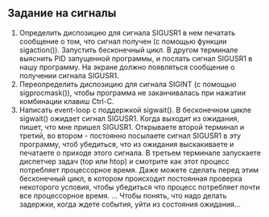 ## Задание на сигналы

1) Определить диспозицию для сигнала SIGUSR1 в нем печатать сообщение о том, что сигнал получен (с помощью функции sigaction()). Запустить бесконечный цикл. В другом терминале выяснить PID запущенной программы, и послать сигнал SIGUSR1 в нашу программу. На экране должно появляться сообщение о получении сигнала SIGUSR1.
2) Переопределить диспозицию для сигнала SIGINT (с помощью sigprocmask()), чтобы программа не заканчивалась при нажатии комбинации клавиш Ctrl-C.
3) Написать  event-loop с поддержкой sigwait(). В бесконечном цикле sigwait() ожидает сигнал SIGUSR1. Когда выходит из ожидания, пишет, что мне пришел SIGUSR1. Открываете второй терминал и третий, во втором - постоянно посылаете сигнал SIGUSR1 в эту программу, чтоб убедиться, что из ожидания выскакиваете и печатаете о приходе этого сигнала. В третьем терминале запускаете диспетчер задач (top или htop) и смотрите как этот процесс потребляет процессорное время.  Даже можете сделать перед этим бесконечный цикл, в котором происходит постоянная проверка некоторого условия, чтобы убедиться что процесс потребляет почти все процессорное время. 
...
Чтобы понять, что надо делать задержки, когда ждете события, уйти из состояния ожидания...